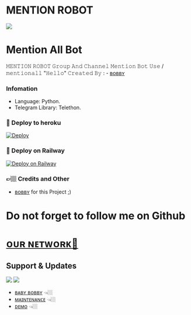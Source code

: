#   MENTION ROBOT

<IMG src="https://telegra.ph/file/5a566d20e4674e8b6c3d0.jpg">

# Mention All Bot

𝙼𝙴𝙽𝚃𝙸𝙾𝙽 𝚁𝙾𝙱𝙾𝚃 𝙶𝚛𝚘𝚞𝚙 𝙰𝚗𝚍 𝙲𝚑𝚊𝚗𝚗𝚎𝚕 𝙼𝚎𝚗𝚝𝚒𝚘𝚗 𝙱𝚘𝚝 𝚄𝚜𝚎 /𝚖𝚎𝚗𝚝𝚒𝚘𝚗𝚊𝚕𝚕 "𝙷𝚎𝚕𝚕𝚘"   𝙲𝚛𝚎𝚊𝚝𝚎𝚍 𝙱𝚢 : - [ʙᴏʙʙʏ](https://t.me/love_u_bobby)


###  Infomation
- Language: Python.
- Telegram Library: Telethon.

### 🚀 Deploy to heroku
[![Deploy](https://www.herokucdn.com/deploy/button.svg)](https://heroku.com/deploy?template=https://github.com/baby-bobby/MENTION-ROBOT)

### 🎯 Deploy on Railway
[![Deploy on Railway](https://railway.app/button.svg)](https://railway.app/new/template?template=https://github.com/baby-bobby/MENTION-ROBOT)

### 👉🏼 Credits and Other
- [ʙᴏʙʙʏ](https://t.me/love_u_bobby) for this Project ;)

# Do not forget to follow me on Github 

# [ᴏᴜʀ ɴᴇᴛᴡᴏʀᴋ📡](https://t.me/comrade_network)

## Support & Updates 
<a href="https://t.me/tamilchatting_team_comrade"><img src="https://img.shields.io/badge/Join-Group%20Support-blue.svg?style=for-the-badge&logo=Telegram"></a> <a href="https://t.me/comrade_robotz"><img src="https://img.shields.io/badge/Join-Updates%20Channel-blue.svg?style=for-the-badge&logo=Telegram"></a>

- [ʙᴀʙʏ ʙᴏʙʙʏ](https://github.com/baby-bobby) 👈🏼
- [ᴍᴀɪɴᴛᴇɴᴀɴᴄᴇ](https://t.me/comrade_robotz) 👈🏼
- [ᴅᴇᴍᴏ](https://t.me/mention_x_robot) 👈🏼
